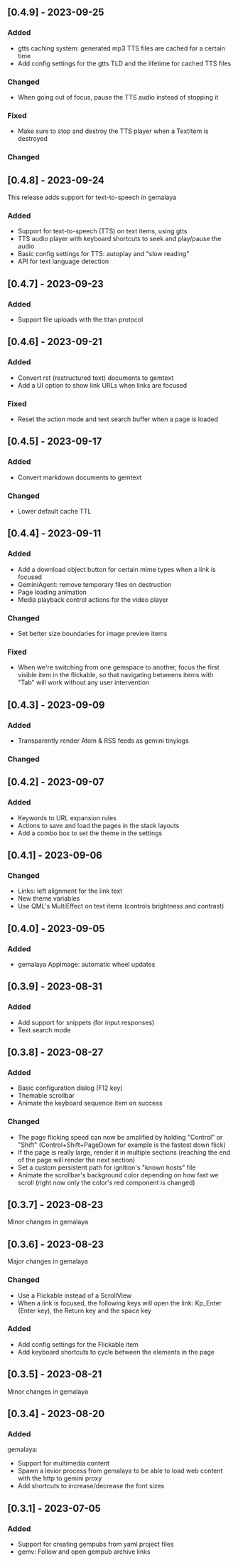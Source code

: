 ## [0.4.9] - 2023-09-25

### Added

- gtts caching system: generated mp3 TTS files are cached for a certain time
- Add config settings for the gtts TLD and the lifetime for cached TTS files

### Changed

- When going out of focus, pause the TTS audio instead of stopping it

### Fixed

- Make sure to stop and destroy the TTS player when a TextItem is destroyed

### Changed

## [0.4.8] - 2023-09-24

This release adds support for text-to-speech in gemalaya

### Added

- Support for text-to-speech (TTS) on text items, using gtts
- TTS audio player with keyboard shortcuts to seek and play/pause the audio
- Basic config settings for TTS: autoplay and "slow reading"
- API for text language detection

## [0.4.7] - 2023-09-23

### Added

- Support file uploads with the titan protocol

## [0.4.6] - 2023-09-21

### Added

- Convert rst (restructured text) documents to gemtext
- Add a UI option to show link URLs when links are focused

### Fixed

- Reset the action mode and text search buffer when a page is loaded

## [0.4.5] - 2023-09-17

### Added

- Convert markdown documents to gemtext

### Changed

- Lower default cache TTL

## [0.4.4] - 2023-09-11

### Added

- Add a download object button for certain mime types when a link is focused
- GeminiAgent: remove temporary files on destruction
- Page loading animation
- Media playback control actions for the video player

### Changed

- Set better size boundaries for image preview items

### Fixed

- When we're switching from one gemspace to another, focus the first visible
  item in the flickable, so that navigating betweens items with "Tab" will work
  without any user intervention

## [0.4.3] - 2023-09-09

### Added

- Transparently render Atom & RSS feeds as gemini tinylogs

### Changed

## [0.4.2] - 2023-09-07

### Added

- Keywords to URL expansion rules
- Actions to save and load the pages in the stack layouts
- Add a combo box to set the theme in the settings

## [0.4.1] - 2023-09-06

### Changed

- Links: left alignment for the link text
- New theme variables
- Use QML's MultiEffect on text items (controls brightness and contrast)

## [0.4.0] - 2023-09-05

### Added

- gemalaya AppImage: automatic wheel updates

## [0.3.9] - 2023-08-31

### Added

- Add support for snippets (for input responses)
- Text search mode

## [0.3.8] - 2023-08-27

### Added

- Basic configuration dialog (F12 key)
- Themable scrollbar
- Animate the keyboard sequence item on success

### Changed

- The page flicking speed can now be amplified by holding "Control" or "Shift"
  (Control+Shift+PageDown for example is the fastest down flick)
- If the page is really large, render it in multiple sections (reaching the end
  of the page will render the next section)
- Set a custom persistent path for ignition's "known hosts" file
- Animate the scrollbar's background color depending on how
  fast we scroll (right now only the color's red component is changed)

## [0.3.7] - 2023-08-23

Minor changes in gemalaya

## [0.3.6] - 2023-08-23

Major changes in gemalaya

### Changed

- Use a Flickable instead of a ScrollView
- When a link is focused, the following keys will
  open the link: Kp_Enter (Enter key), the Return key and the space key

### Added

- Add config settings for the Flickable item
- Add keyboard shortcuts to cycle between the elements in the page

## [0.3.5] - 2023-08-21

Minor changes in gemalaya

## [0.3.4] - 2023-08-20

### Added

gemalaya:

- Support for multimedia content
- Spawn a levior process from gemalaya to be able to load web content
  with the http to gemini proxy
- Add shortcuts to increase/decrease the font sizes

## [0.3.1] - 2023-07-05

### Added
- Support for creating gempubs from yaml project files
- gemv: Follow and open gempub archive links
